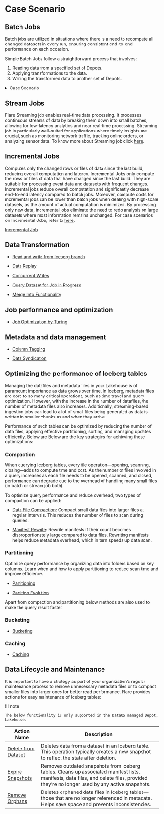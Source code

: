 # Case Scenario

## Batch Jobs

Batch jobs are utilized in situations where there is a need to recompute all changed datasets in every run, ensuring consistent end-to-end performance on each occasion.

Simple Batch Jobs follow a straightforward process that involves:

1. Reading data from a specified set of Depots.
2. Applying transformations to the data.
3. Writing the transformed data to another set of Depots.

<details>
<summary>Case Scenario</summary>

The code snippet below demonstrates a Workflow involving a single Flare batch job that reads the input dataset from <code>thirdparty01</code> Depot, perform transformation using Flare Stack, and stores the output dataset in the <code>bqdepot</code> Depot. 

**Code Snippet**

```yaml
name: bq-write-01
version: v1
type: workflow
tags:
  - bq
  - City
title: Write bq
workflow:
  dag:
    - name: city-write-bq-01
      title: City write bq
      description: This job read data from azure and writes to Sbq
      spec:
        tags:
          - Connect
          - City
        stack: flare:6.0
        compute: runnable-default
        stackSpec:
          job:
            explain: true
            inputs:
              - name: city_connect
                dataset: dataos://thirdparty01:none/city
                format: csv
                schemaPath: dataos://thirdparty01:none/schemas/avsc/city.avsc
            logLevel: INFO
            outputs:
              - name: finalDf
                dataset: dataos://bqdepot:dev/city?acl=rw
                format: bigquery
                options:
                  saveMode: overwrite
                  bigquery:
                    temporaryBucket: tmdc-development-new
            steps:
              - sequence:
                  - name: finalDf
                    sql: SELECT * FROM city_connect LIMIT 10
```


</details>


## Stream Jobs

Flare Streaming job enables real-time data processing. It processes continuous streams of data by breaking them down into small batches, allowing for low-latency analytics and near real-time processing. Streaming job is particularly well-suited for applications where timely insights are crucial, such as monitoring network traffic, tracking online orders, or analyzing sensor data. To know more about Streaming job click [here](/resources/stacks/flare/case_scenario/streaming_jobs/). 

## Incremental Jobs

Computes only the changed rows or files of data since the last build, reducing overall computation and latency. Incremental Jobs only compute the rows or files of data that have changed since the last build. They are suitable for processing event data and datasets with frequent changes. Incremental jobs reduce overall computation and significantly decrease end-to-end latency compared to batch jobs. Moreover, compute costs for incremental jobs can be lower than batch jobs when dealing with high-scale datasets, as the amount of actual computation is minimized. By processing only new data, incremental jobs eliminate the need to redo analysis on large datasets where most information remains unchanged. For case scenarios on Incremental Jobs, refer to [here](/resources/stacks/flare/case_scenario/incremental_jobs/).

[Incremental Job](/resources/stacks/flare/case_scenario/incremental_jobs/)

## Data Transformation

- [Read and write from Iceberg branch](/resources/stacks/flare/case_scenario/iceberg_branch_read_write/)

- [Data Replay](/resources/stacks/flare/case_scenario/data_replay/)

- [Concurrent Writes](/resources/stacks/flare/case_scenario/concurrent_writes/)

- [Query Dataset for Job in Progress](/resources/stacks/flare/case_scenario/query_dataset_for_job_in_progress/)

- [Merge Into Functionality](/resources/stacks/flare/case_scenario/merge_into_functionality/)


## Job performance and optimization

- [Job Optimization by Tuning](/resources/stacks/flare/case_scenario/job_optimization_by_tuning/)


## Metadata and data management

- [Column Tagging](/resources/stacks/flare/case_scenario/column_tagging/)

- [Data Syndication](/resources/stacks/flare/case_scenario/syndication/)


## Optimizing the performance of Iceberg tables 

Managing the datafiles and metadata files in your Lakehouse is of paramount importance as data grows over time. In Iceberg, metadata files are core to so many critical operations, such as time travel and query optimization. However, with the increase in the number of datafiles, the number of metadata files also increases. Additionally, streaming-based ingestion jobs can lead to a lot of small files being generated as data is written in smaller chunks as and when they arrive. 

Performance of such tables can be optimized by reducing the number of data files, applying effective partitioning, sorting, and managing updates efficiently. Below are  Below are the key strategies for achieving these optimizations:

### **Compaction**

When querying Iceberg tables, every file operation—opening, scanning, closing—adds to compute time and cost. As the number of files involved in a query increases as  each file needs to be opened, scanned, and closed, performance can degrade due to the overhead of handling many small files (in batch or stream job both). 

To optimize query performance and reduce overhead, two types of compaction can be applied:

- [Data File Compaction](/resources/stacks/flare/case_scenario/rewrite_dataset/): Compact small data files into larger files at regular intervals. This reduces the number of files to scan during queries.

- [Manifest Rewrite](/resources/stacks/flare/case_scenario/rewrite_manifest_files/): Rewrite manifests if their count becomes disproportionately large compared to data files. Rewriting manifests helps reduce metadata overhead, which in turn speeds up data scan.

### **Partitioning**

Optimize query performance by organizing data into folders based on key columns. Learn when and how to apply partitioning to reduce scan time and improve efficiency.

- [Partitioning](/resources/stacks/flare/case_scenario/partitioning/)

- [Partition Evolution](/resources/stacks/flare/case_scenario/partition_evolution/)

Apart from compaction and partitioning below methods are also used to make the query result faster.

### **Bucketing**

- [Bucketing](/resources/stacks/flare/case_scenario/bucketing/)

### **Caching**

- [Caching](/resources/stacks/flare/case_scenario/caching/)


## Data Lifecycle and Maintenance

It is important to have a strategy as part of your organization’s regular maintenance process to remove unnecessary metadata files or to compact smaller files into larger ones for better read performance. Flare provides actions for easy maintenance of Iceberg tables:

!!! note  
  
    The below functionality is only supported in the DataOS managed Depot, Lakehouse.
 

| **Action Name**                           | **Description**                                                                                                                                                                                                                       |
|------------------------------------------|---------------------------------------------------------------------------------------------------------------------------------------------------------------------------------------------------------------------------------------|
| [Delete from Dataset](/resources/stacks/flare/case_scenario/delete_from_dataset/) | Deletes data from a dataset in an Iceberg table. This operation typically creates a new snapshot to reflect the state after deletion.                                                         |
| [Expire Snapshots](/resources/stacks/flare/case_scenario/expire_snapshots/)       | Removes outdated snapshots from Iceberg tables. Cleans up associated manifest lists, manifests, data files, and delete files, provided they’re no longer used by any active snapshots.         |
| [Remove Orphans](/resources/stacks/flare/case_scenario/remove_orphans/)           | Deletes orphaned data files in Iceberg tables—those that are no longer referenced in metadata. Helps save space and prevents inconsistencies.                                                  ||                                  |

